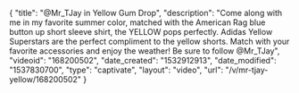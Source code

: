 {
    "title": "@Mr_TJay in Yellow Gum Drop",
    "description": "Come along with me in my favorite summer color, matched with the American Rag blue button up short sleeve shirt, the YELLOW pops perfectly.  Adidas Yellow Superstars are the perfect compliment to the yellow shorts.  Match with your favorite accessories and enjoy the weather!  Be sure to follow @Mr_TJay",
    "videoid": "168200502",
    "date_created": "1532912913",
    "date_modified": "1537830700",
    "type": "captivate",
    "layout": "video",
    "url": "\/v\/mr-tjay-yellow\/168200502"
}